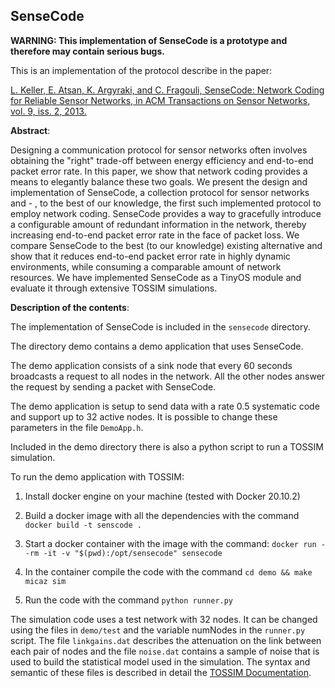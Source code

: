 SenseCode
---------

**WARNING: This implementation of SenseCode is a prototype and therefore may 
contain serious bugs.**

This is an implementation of the protocol describe in the paper:

[L. Keller, E. Atsan, K. Argyraki, and C. Fragouli,
 SenseCode: Network Coding for Reliable Sensor Networks, 
 in ACM Transactions on Sensor Networks, vol. 9, iss. 2, 2013.](http://lorenzo.nodo.ch/media/files/papers/tosn2013-sensecode.pdf)

**Abstract**:

Designing a communication protocol for sensor networks often involves obtaining 
the "right" trade-off between energy efficiency and end-to-end packet error rate. 
In this paper, we show that network coding provides a means to elegantly balance 
these two goals. We present the design and implementation of SenseCode, a collection 
protocol for sensor networks and - , to the best of our knowledge, the first 
such implemented protocol to employ network coding. SenseCode provides a way to 
gracefully introduce a configurable amount of redundant information in the network, 
thereby increasing end-to-end packet error rate in the face of packet loss. We 
compare SenseCode to the best (to our knowledge) existing alternative and show that
it reduces end-to-end packet error rate in highly dynamic environments, while consuming 
a comparable amount of network resources. We have implemented SenseCode as 
a TinyOS module and evaluate it through extensive TOSSIM simulations. 

**Description of the contents**:

The implementation of SenseCode is included in the `sensecode` directory.

The directory demo contains a demo application that uses SenseCode.

The demo application consists of a sink node that every 60 seconds broadcasts a request to 
all nodes in the network. All the other nodes answer the request by sending a packet with SenseCode.

The demo application is setup to send data with a rate 0.5 systematic code and support 
up to 32 active nodes. It is possible to change these parameters in the file  `DemoApp.h`.

Included in the demo directory there is also a python script to run a TOSSIM simulation.

To run the demo application with TOSSIM:

  1. Install docker engine on your machine (tested with Docker 20.10.2)

  2. Build a docker image with all the dependencies with the command `docker build -t senscode .`

  3. Start a docker container with the image with the command: `docker run --rm -it -v "$(pwd):/opt/sensecode" sensecode`

  4. In the container compile the code with the command `cd demo && make micaz sim`

  5. Run the code with the command `python runner.py`

The simulation code uses a test network with 32 nodes. It can be changed using the files 
in `demo/test` and the variable numNodes in the `runner.py` script. The file `linkgains.dat` 
describes the attenuation on the link between each pair of nodes and the file `noise.dat` 
contains a sample of noise that is used to build the statistical model used in the simulation. 
The syntax and semantic of these files is described in detail the 
[TOSSIM Documentation](http://tinyos.stanford.edu/tinyos-wiki/index.php/TOSSIM#Configuring_a_Network).
